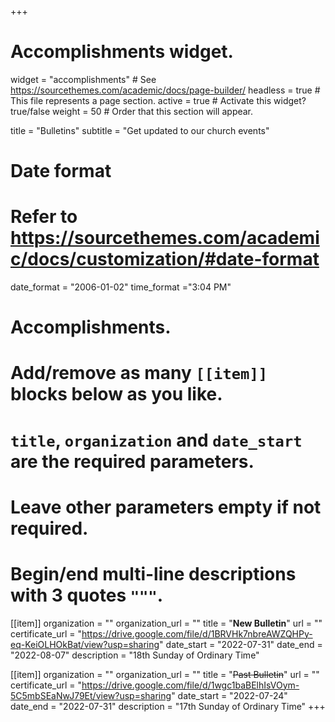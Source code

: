 +++
# Accomplishments widget.
widget = "accomplishments"  # See https://sourcethemes.com/academic/docs/page-builder/
headless = true  # This file represents a page section.
active = true  # Activate this widget? true/false
weight = 50  # Order that this section will appear.

title = "Bulletins"
subtitle = "Get updated to our church events"

# Date format
#   Refer to https://sourcethemes.com/academic/docs/customization/#date-format
date_format = "2006-01-02"
time_format ="3:04 PM"

# Accomplishments.
#   Add/remove as many `[[item]]` blocks below as you like.
#   `title`, `organization` and `date_start` are the required parameters.
#   Leave other parameters empty if not required.
#   Begin/end multi-line descriptions with 3 quotes `"""`.


[[item]]
  organization = ""
  organization_url = ""
  title = "**New Bulletin**"
  url = ""
  certificate_url = "https://drive.google.com/file/d/1BRVHk7nbreAWZQHPy-eq-KeiOLHOkBat/view?usp=sharing"
  date_start = "2022-07-31"
  date_end = "2022-08-07"
  description = "18th Sunday of Ordinary Time"

[[item]]
  organization = ""
  organization_url = ""
  title = "~~Past Bulletin~~"
  url = ""
  certificate_url = "https://drive.google.com/file/d/1wgc1baBElhIsVOym-5C5mbSEaNwJ79Et/view?usp=sharing"
  date_start = "2022-07-24"
  date_end = "2022-07-31"
  description = "17th Sunday of Ordinary Time"
+++
